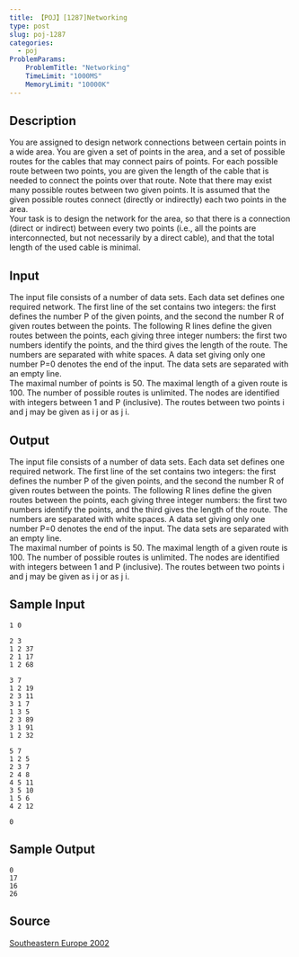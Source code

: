 ```yaml
---
title: 【POJ】[1287]Networking
type: post
slug: poj-1287
categories:
  - poj
ProblemParams:
    ProblemTitle: "Networking"
    TimeLimit: "1000MS"
    MemoryLimit: "10000K"
---
```


## Description

You are assigned to design network connections between certain points in a wide area. You are given a set of points in the area, and a set of possible routes for the cables that may connect pairs of points. For each possible route between two points, you are given the length of the cable that is needed to connect the points over that route. Note that there may exist many possible routes between two given points. It is assumed that the given possible routes connect (directly or indirectly) each two points in the area.  
Your task is to design the network for the area, so that there is a connection (direct or indirect) between every two points (i.e., all the points are interconnected, but not necessarily by a direct cable), and that the total length of the used cable is minimal.

## Input

The input file consists of a number of data sets. Each data set defines one required network. The first line of the set contains two integers: the first defines the number P of the given points, and the second the number R of given routes between the points. The following R lines define the given routes between the points, each giving three integer numbers: the first two numbers identify the points, and the third gives the length of the route. The numbers are separated with white spaces. A data set giving only one number P=0 denotes the end of the input. The data sets are separated with an empty line.  
The maximal number of points is 50. The maximal length of a given route is 100. The number of possible routes is unlimited. The nodes are identified with integers between 1 and P (inclusive). The routes between two points i and j may be given as i j or as j i.

## Output

The input file consists of a number of data sets. Each data set defines one required network. The first line of the set contains two integers: the first defines the number P of the given points, and the second the number R of given routes between the points. The following R lines define the given routes between the points, each giving three integer numbers: the first two numbers identify the points, and the third gives the length of the route. The numbers are separated with white spaces. A data set giving only one number P=0 denotes the end of the input. The data sets are separated with an empty line.  
The maximal number of points is 50. The maximal length of a given route is 100. The number of possible routes is unlimited. The nodes are identified with integers between 1 and P (inclusive). The routes between two points i and j may be given as i j or as j i.

## Sample Input

```
1 0

2 3
1 2 37
2 1 17
1 2 68

3 7
1 2 19
2 3 11
3 1 7
1 3 5
2 3 89
3 1 91
1 2 32

5 7
1 2 5
2 3 7
2 4 8
4 5 11
3 5 10
1 5 6
4 2 12

0
```

## Sample Output

```
0
17
16
26
```

## Source

[Southeastern Europe 2002](http://poj.org/searchproblem?field=source&key=Southeastern+Europe+2002)
